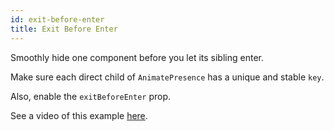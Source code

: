```yaml
---
id: exit-before-enter
title: Exit Before Enter
---
```


Smoothly hide one component before you let its sibling enter.

Make sure each direct child of `AnimatePresence` has a unique and stable `key`.

Also, enable the `exitBeforeEnter` prop.

See a video of this example [here](https://twitter.com/FernandoTheRojo/status/1351234878902333445).

<div data-snack-id="@beatgig/exit-before-enter" data-snack-platform="web" data-snack-preview="true" data-snack-theme="dark"></div>
<script async src="https://snack.expo.dev/embed.js"></script>
